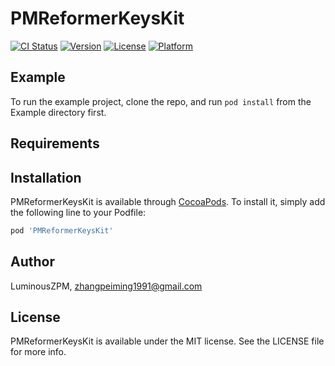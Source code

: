 # PMReformerKeysKit

[![CI Status](https://img.shields.io/travis/LuminousZPM/PMReformerKeysKit.svg?style=flat)](https://travis-ci.org/LuminousZPM/PMReformerKeysKit)
[![Version](https://img.shields.io/cocoapods/v/PMReformerKeysKit.svg?style=flat)](https://cocoapods.org/pods/PMReformerKeysKit)
[![License](https://img.shields.io/cocoapods/l/PMReformerKeysKit.svg?style=flat)](https://cocoapods.org/pods/PMReformerKeysKit)
[![Platform](https://img.shields.io/cocoapods/p/PMReformerKeysKit.svg?style=flat)](https://cocoapods.org/pods/PMReformerKeysKit)

## Example

To run the example project, clone the repo, and run `pod install` from the Example directory first.

## Requirements

## Installation

PMReformerKeysKit is available through [CocoaPods](https://cocoapods.org). To install
it, simply add the following line to your Podfile:

```ruby
pod 'PMReformerKeysKit'
```

## Author

LuminousZPM, zhangpeiming1991@gmail.com

## License

PMReformerKeysKit is available under the MIT license. See the LICENSE file for more info.
